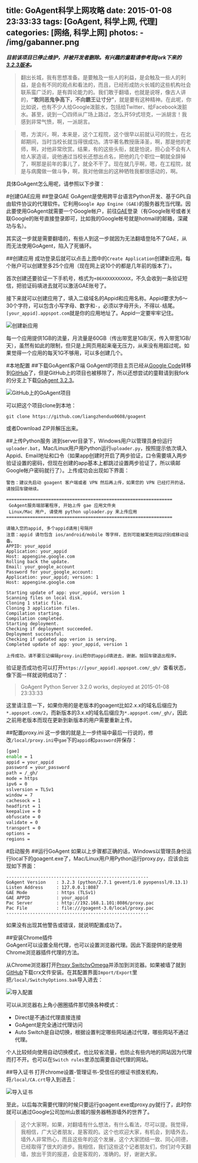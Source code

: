 title: GoAgent科学上网攻略
date: 2015-01-08 23:33:33
tags: [GoAgent, 科学上网, 代理]
categories: [网络, 科学上网]
photos:
	- /img/gabanner.png
---
***目前该项目已停止维护，并被开发者删除。有兴趣的童鞋请参考我fork下来的[3.2.3版本](https://github.com/liangzhenduo0608/goagent)。***

> 翻出长城，我有思想准备。是要触及一些人的利益，是会触及一些人的利益，是会有不同的观点和看法的，而且，已经形成防火长城的这些机构社会联系蛮广泛的，是有舆论能力的。我们敢于翻墙，也就是说呀，像古人讲的，**“敢同恶鬼争高下，不向霸王让寸分”**，就是要有这种精神。在此呢，你比如说，也有不少人给Google泼脏水，包括给Twitter、给Facebook泼脏水。甚至，说到一〇四师从广场上路过，怎么开59式坦克，一派胡言！我感到非常气愤，啊，一派胡言。

> 嗯，方滨兴，啊，本来是，这个工程院，这个很早以前就认可的院士，在北邮期间，当时当校长就当得很成功。清华著名教授唐泽圣，啊，那是他的老师，啊，对他非常欣赏。结果，有的这些头衔，就是怕说，担心会不会有人给人家造谣，说他通过当校长还想出点名，把他的几个职位一朝就全辞掉了，啊那是前年的事儿了，就全不干了。现在就几乎啊，嗯，在工程院，就是与病魔做一做斗争，啊，我对他做出的这种牺牲我都很感动的，啊。

具体GoAgent怎么用呢，请参照以下步骤：

#创建GAE应用
##登录GAE
GoAgent是使用跨平台语言Python开发、基于GPL自由软件协议的代理软件。它利用`Google App Engine (GAE)`的服务器充当代理。因此要使用GoAgent就需要一个Google帐户，前往[GAE](http://appengine.google.com)登录（有Google账号或者关联Google的账号直接登录即可，比如我的Google帐号就是hotmail的邮箱，深藏功与名）。

其实这一步就是需要翻墙的，有些人到这一步就因为无法翻墙登陆不了GAE，从而无法使用GoAgent，陷入了死循环。

##创建应用
成功登录后就可以点击上图中的`Create Application`创建新应用。每个账户可以创建至多25个应用（现在网上说10个的都是几年前的版本了）。

首次创建还要验证一下手机号，格式为`+86XXXXXXXXXXX`，不久会收到一条验证短信，把验证码填进去就可以激活GAE账号了。

接下来就可以创建应用了，填入二级域名的Appid和应用名称。Appid要求为6～30个字符，可以包含小写字母、数字和`-`，必须以字母开头，不得以`-`结尾。`[your_appid].appspot.com`就是你的应用地址了。Appid一定要牢牢记住。

![创建新应用](/img/gacreate.png)

每一个应用提供1GB的流量，月流量是60GB（传出带宽是1GB/天，传入带宽1GB/天），虽然有如此的限制，但只是上网页用起来毫无压力，从来没有用超过呢。如果觉得一个应用的每天1G不够用，可以多创建几个。

#本地配置
##下载GoAgent客户端
GoAgent的项目主页已经从[Google Code](https://code.google.com/p/goagent/)转移到[GitHub](https://github.com/goagent/goagent)了，但是GitHub上的项目也被移除了，所以还想尝试的童鞋请到我fork的分支上下载[GoAgent 3.2.3](https://github.com/liangzhenduo0608/goagent)。

![GitHub上的GoAgent项目](/img/gagithub.png)

可以把这个项目clone到本地：
	
	git clone https://github.com/liangzhenduo0608/goagent

或者Download ZIP并解压出来。

##上传Python服务
进到server目录下，Windows用户以管理员身份运行`uploader.bat`，Mac/Linux用户用Python运行`uploader.py`，按照提示依次填入Appid、Email地址和口令（如果app创建时开启了两步验证，口令需要填入两步验证设置的密码，但现在创建的app基本上都跳过设置两步验证了，所以填邮Google帐户密码就行了）。上传成功会出现如下界面：

	警告：建议先启动 goagent 客户端或者 VPN 然后再上传，如果您的 VPN 已经打开的话，请按回车键继续。
	
	===============================================================
	 GoAgent服务端部署程序, 开始上传 gae 应用文件夹
	 Linux/Mac 用户, 请使用 python uploader.py 来上传应用
	===============================================================

	请输入您的appid, 多个appid请用|号隔开
	注意：appid 请勿包含 ios/android/mobile 等字样，否则可能被某些网站识别成移动设备。
	APPID: your_appid
	Application: your_appid
	Host: appengine.google.com
	Rolling back the update.
	Email: your_google_account
	Password for your_google_account: 
	Application: your_appid; version: 1
	Host: appengine.google.com
	
	Starting update of app: your_appid, version 1
	Scanning files on local disk.
	Cloning 1 static file.
	Cloning 3 application files.
	Compilation starting.
	Compilation completed.
	Starting deployment.
	Checking if deployment succeeded.
	Deployment successful.
	Checking if updated app verion is serving.
	Completed update of app: your_appid, version 1
	
	上传成功，请不要忘记编辑proxy.ini把你的appid填进去，谢谢。按回车键退出程序。

验证是否成功也可以打开`https://[your_appid].appspot.com/_gh/ `查看状态，像下面一样就说明成功了：

> GoAgent Python Server 3.2.0 works, deployed at 2015-01-08 23:33:33

这里请注意一下，如果你用的是老版本的goagent比如2.x.x的域名后缀应为`*.appspot.com/2`，而新版本的3.x.x的域名后缀应为`*.appspot.com/_gh/`，因此之前用老版本而现在更新到新版本的用户需要重新上传。

##配置proxy.ini
这一步做的就是上一步终端中最后一行说的，修改`/local/proxy.ini`中`gae`下的`appid`和`password`并保存：

```bash
[gae]
enable = 1
appid = your_appid
password = your_password
path = /_gh/
mode = https
ipv6 = 0
sslversion = TLSv1
window = 7
cachesock = 1
headfirst = 1
keepalive = 0
obfuscate = 0
validate = 0
transport = 0
options =
regions =
```
#启动服务
##运行GoAgent
如果以上步骤都正确的话，Windows以管理员身份运行local下的goagent.exe了，Mac/Linux用户用Python运行proxy.py，应该会出现如下界面：

	------------------------------------------------------
	GoAgent Version    : 3.2.3 (python/2.7.1 gevent/1.0 pyopenssl/0.13.1)
	Listen Address     : 127.0.0.1:8087
	GAE Mode           : https (TLSv1)
	GAE APPID          : your_appid
	Pac Server         : http://192.168.1.101:8086/proxy.pac
	Pac File           : file:///goagent-3.0/local/proxy.pac
	------------------------------------------------------ 

如果没有出现其他警告或错误，就说明配置成功了。

##安装Chrome插件	
GoAgent可以设置全局代理，也可以设置浏览器代理。因此下面提供的是使用Chrome浏览器插件代理的方法。

从Chrome浏览器打开[Proxy SwitchyOmega](https://chrome.google.com/webstore/detail/proxy-switchyomega/padekgcemlokbadohgkifijomclgjgif?hl=cn-ZH)并添加到浏览器。如果被墙了就到[GitHub](https://github.com/FelisCatus/SwitchyOmega/releases)下载crx文件安装。在其配置界面`Import/Export`里把`/local/SwitchyOptions.bak`导入进去：

![导入配置](/img/gaimport.png)

可以从浏览器右上角小圈圈插件那切换各种模式：

+ Direct是不通过代理直接连接
+ GoAgent是完全通过代理访问
+ Auto Switch是自动切换，根据设置判定哪些网站通过代理，哪些网站不通过代理。

个人比较倾向使用自动切换模式，也比较省流量，也防止有些内地的网站因为代理而打不开。也可以在`Switch rules`里添加需要自动代理的网站。

##导入证书
打开chrome设置-管理证书-受信任的根证书颁发机构，将`/local/CA.crt`导入到进去：

![导入证书](/img/gacert.png)
 
至此，以后每次需要代理的时候只要运行goagent.exe或proxy.py就行了，此时你就可以通过Google公司加州山景城的服务器畅游墙外的世界了。

> 这个大家啊，如果，对翻墙有什么想法，有什么看法，尽可以提。我觉得，我相信，广大记者朋友，是客观的。这个也欢迎大家，有机会，到墙外去，墙外人非常热心，而且这些年的这个发展，这个大家团结一致、同心同德，已经取得了很大的进步。我相信，我们这些这个记者朋友们，你们对今天翻墙，放出干货的报道，会是客观的，准确的。好，谢谢大家。